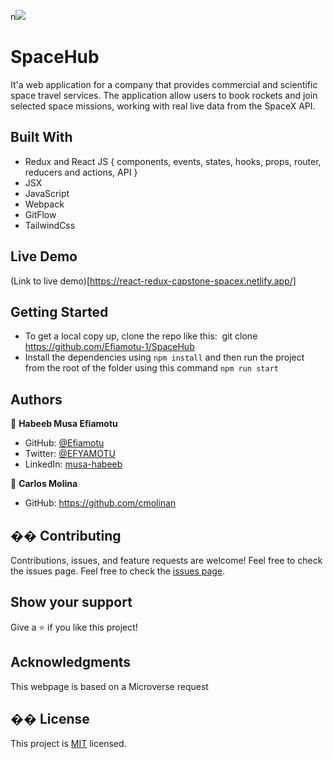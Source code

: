 n![](https://img.shields.io/badge/Microverse-blueviolet)
​
# SpaceHub
It'a web application for a company that provides commercial and scientific space travel services. The application allow users to book rockets and join selected space missions, working with real live data from the SpaceX API.
​
## Built With
- Redux and React JS 
    { 
      components, events, states, hooks, 
      props, router, reducers and actions, API
    }
- JSX
- JavaScript
- Webpack
- GitFlow
- TailwindCss
## Live Demo
(Link to live demo)[https://react-redux-capstone-spacex.netlify.app/]
## Getting Started
- To get a local copy up, clone the repo like this: 
​
  git clone https://github.com/Efiamotu-1/SpaceHub
​
- Install the dependencies using `npm install` and then run the project from the root of the folder using this command `npm run start`
## Authors

👤 **Habeeb Musa Efiamotu**

- GitHub: [@Efiamotu](https://github.com/Efiamotu-1)
- Twitter: [@EFYAMOTU](https://twitter.com/EFYAMOTU)
- LinkedIn: [musa-habeeb](https://www.linkedin.com/in/musa-habeeb/)


👤 **Carlos Molina**
- GitHub: https://github.com/cmolinan

## �� Contributing
Contributions, issues, and feature requests are welcome!
Feel free to check the issues page.
Feel free to check the [issues page](../../issues/).
​
## Show your support
Give a ⭐️ if you like this project!
## Acknowledgments 
This webpage is based on a Microverse request
## �� License
This project is [MIT](./MIT.md) licensed.
 